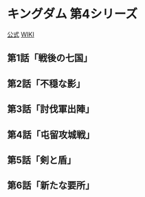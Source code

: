 # キングダム 第4シリーズ

[公式](https://kingdom-anime.com/) 
[WIKI](https://ja.wikipedia.org/wiki/%E3%82%AD%E3%83%B3%E3%82%B0%E3%83%80%E3%83%A0_(%E3%82%A2%E3%83%8B%E3%83%A1)) 

## 第1話「戦後の七国」

## 第2話「不穏な影」

## 第3話「討伐軍出陣」

## 第4話「屯留攻城戦」

## 第5話「剣と盾」

## 第6話「新たな要所」
